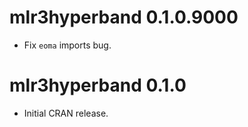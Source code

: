 # mlr3hyperband 0.1.0.9000

* Fix `eoma` imports bug.

# mlr3hyperband 0.1.0

* Initial CRAN release.
